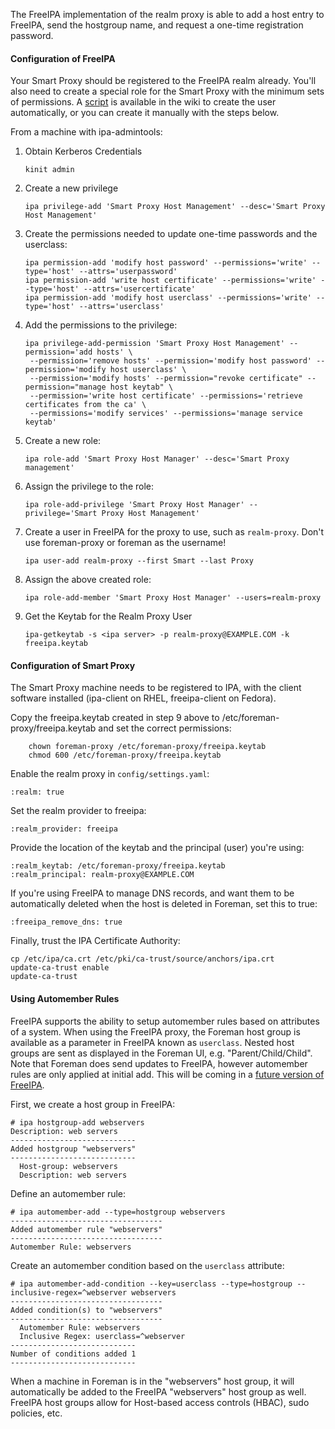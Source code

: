The FreeIPA implementation of the realm proxy is able to add a host entry to FreeIPA, send the hostgroup name, and request a one-time registration password.

#### Configuration of FreeIPA

Your Smart Proxy should be registered to the FreeIPA realm already.  You'll also need to create a special role for the Smart Proxy
with the minimum sets of permissions. A [script](http://projects.theforeman.org/projects/foreman/wiki/IPASmartProxyUser) is available in the wiki to create the user automatically, or you can create it manually with the steps below.

From a machine with ipa-admintools:

 1. Obtain Kerberos Credentials

        kinit admin

 2. Create a new privilege 

        ipa privilege-add 'Smart Proxy Host Management' --desc='Smart Proxy Host Management'

 3. Create the permissions needed to update one-time passwords and the userclass:

        ipa permission-add 'modify host password' --permissions='write' --type='host' --attrs='userpassword'
        ipa permission-add 'write host certificate' --permissions='write' --type='host' --attrs='usercertificate'
        ipa permission-add 'modify host userclass' --permissions='write' --type='host' --attrs='userclass'

 4. Add the permissions to the privilege:

        ipa privilege-add-permission 'Smart Proxy Host Management' --permission='add hosts' \
         --permission='remove hosts' --permission='modify host password' --permission='modify host userclass' \
         --permission='modify hosts' --permission="revoke certificate" --permission="manage host keytab" \
         --permission='write host certificate' --permissions='retrieve certificates from the ca' \
         --permissions='modify services' --permissions='manage service keytab'

 5. Create a new role:

        ipa role-add 'Smart Proxy Host Manager' --desc='Smart Proxy management'

 6. Assign the privilege to the role:

        ipa role-add-privilege 'Smart Proxy Host Manager' --privilege='Smart Proxy Host Management'

 7. Create a user in FreeIPA for the proxy to use, such as `realm-proxy`.  Don't use foreman-proxy or foreman as the username! 

        ipa user-add realm-proxy --first Smart --last Proxy

 8. Assign the above created role:

        ipa role-add-member 'Smart Proxy Host Manager' --users=realm-proxy

 9. Get the Keytab for the Realm Proxy User

        ipa-getkeytab -s <ipa server> -p realm-proxy@EXAMPLE.COM -k freeipa.keytab

#### Configuration of Smart Proxy

The Smart Proxy machine needs to be registered to IPA, with the client software installed
(ipa-client on RHEL, freeipa-client on Fedora).

Copy the freeipa.keytab created in step 9 above to /etc/foreman-proxy/freeipa.keytab and set
the correct permissions:

        chown foreman-proxy /etc/foreman-proxy/freeipa.keytab
        chmod 600 /etc/foreman-proxy/freeipa.keytab

Enable the realm proxy in `config/settings.yaml`:

    :realm: true

Set the realm provider to freeipa:

    :realm_provider: freeipa

Provide the location of the keytab and the principal (user) you're using:

    :realm_keytab: /etc/foreman-proxy/freeipa.keytab
    :realm_principal: realm-proxy@EXAMPLE.COM

If you're using FreeIPA to manage DNS records, and want them to be 
automatically deleted when the host is deleted in Foreman, set this
to true:

    :freeipa_remove_dns: true

Finally, trust the IPA Certificate Authority:

    cp /etc/ipa/ca.crt /etc/pki/ca-trust/source/anchors/ipa.crt
    update-ca-trust enable
    update-ca-trust

#### Using Automember Rules

FreeIPA supports the ability to setup automember rules based on attributes of a system.  When using the FreeIPA proxy, the Foreman host group is available as a parameter in FreeIPA known as `userclass`.  Nested host groups are sent as displayed in the Foreman UI, e.g. "Parent/Child/Child".  Note that Foreman does send updates to FreeIPA, however automember rules are only applied at initial add.  This will be coming in a [future version of FreeIPA](https://fedorahosted.org/freeipa/ticket/3752).

First, we create a host group in FreeIPA:

    # ipa hostgroup-add webservers
    Description: web servers
    ----------------------------
    Added hostgroup "webservers" 
    ----------------------------
      Host-group: webservers
      Description: web servers

Define an automember rule:

    # ipa automember-add --type=hostgroup webservers
    ----------------------------------
    Added automember rule "webservers" 
    ----------------------------------
    Automember Rule: webservers

Create an automember condition based on the `userclass` attribute:

    # ipa automember-add-condition --key=userclass --type=hostgroup --inclusive-regex=^webserver webservers
    ----------------------------------
    Added condition(s) to "webservers" 
    ----------------------------------
      Automember Rule: webservers
      Inclusive Regex: userclass=^webserver
    ----------------------------
    Number of conditions added 1
    ----------------------------

When a machine in Foreman is in the "webservers" host group, it will automatically be added to the FreeIPA
"webservers" host group as well.  FreeIPA host groups allow for Host-based access controls (HBAC), sudo policies,
etc.

